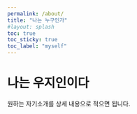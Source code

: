 ```yaml
---
permalink: /about/
title: "나는 누구인가"
#layout: splash
toc: true
toc_sticky: true
toc_label: "myself"
---
```


# 나는 우지인이다

원하는 자기소개를 상세 내용으로 적으면 됩니다. 